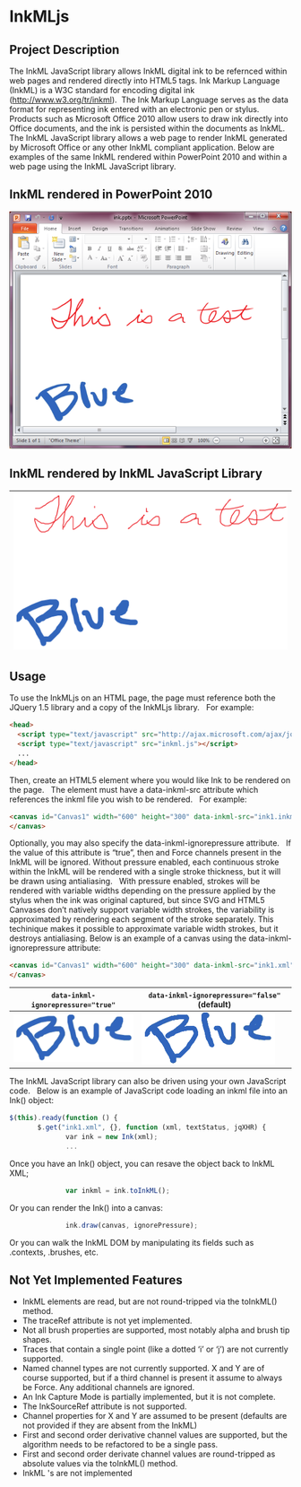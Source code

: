 # InkMLjs

## Project Description
The InkML JavaScript library allows InkML digital ink to be refernced within web pages and rendered directly into HTML5 <canvas> tags. Ink Markup Language (InkML) is a W3C standard for encoding digital ink (http://www.w3.org/tr/inkml). 
The Ink Markup Language serves as the data format for representing ink entered with an electronic pen or stylus.   Products such as Microsoft Office 2010 allow users to draw ink directly into Office documents, and the ink is persisted within the documents as InkML.   The InkML JavaScript library allows a web page to render InkML generated by Microsoft Office or any other InkML compliant application.
Below are examples of the same InkML rendered within PowerPoint 2010 and within a web page using the InkML JavaScript library.

## InkML rendered in PowerPoint 2010
![InkML rendered in PowerPoint 2010](/InkMLjs/ink.png)

## InkML rendered by InkML JavaScript Library
|![InkML rendered by InkML JavaScript Library](/InkMLjs/svg.png)|
|---|

## Usage
To use the InkMLjs on an HTML page, the page must reference both the JQuery 1.5 library and a copy of the InkMLjs library.   For example:
```html
<head>
  <script type="text/javascript" src="http://ajax.microsoft.com/ajax/jquery/jquery-1.5.min.js"></script>
  <script type="text/javascript" src="inkml.js"></script>
  ...
</head>
```
Then, create an HTML5 <canvas> element where you would like Ink to be rendered on the page.   The <canvas> element must have a data-inkml-src attribute which references the inkml file you wish to be rendered.   For example:
```html
<canvas id="Canvas1" width="600" height="300" data-inkml-src="ink1.inkml">
</canvas>
```
Optionally, you may also specify the data-inkml-ignorepressure attribute.   If the value of this attribute is “true”, then and Force channels present in the InkML will be ignored. Without pressure enabled, each continuous stroke within the InkML will be rendered with a single stroke thickness, but it will be drawn using antialiasing.   With pressure enabled, strokes will be rendered with variable widths depending on the pressure applied by the stylus when the ink was original captured, but since SVG and HTML5 Canvases don’t natively support variable width strokes, the variability is approximated by rendering each segment of the stroke separately. This techinique makes it possible to approximate variable width strokes, but it destroys antialiasing. Below is an example of a canvas using the data-inkml-ignorepressure attribute:
```html
<canvas id="Canvas1" width="600" height="300" data-inkml-src="ink1.xml" data-inkml-ignorepressure="true">
</canvas>
```

| `data-inkml-ignorepressure="true"` | `data-inkml-ignorepressure="false"` (default) |
| --- | --- |
|![ignorepressure true](/nopressure.png)|![ignorepressure false](/pressure.png)|

The InkML JavaScript library can also be driven using your own JavaScript code.   Below is an example of JavaScript code loading an inkml file into an Ink() object:
```javascript
$(this).ready(function () {
       $.get("ink1.xml", {}, function (xml, textStatus, jqXHR) {
              var ink = new Ink(xml);
              ...
```
Once you have an Ink() object, you can resave the object back to InkML XML;
```javascript
              var inkml = ink.toInkML();
```
Or you can render the Ink() into a canvas:
```javascript
              ink.draw(canvas, ignorePressure);
```
Or you can walk the InkML DOM by manipulating its fields such as .contexts, .brushes, etc.

## Not Yet Implemented Features
* InkML <traceGroup>elements are read, but are not round-tripped via the toInkML() method. 
* The traceRef attribute is not yet implemented. 
* Not all brush properties are supported, most notably alpha and brush tip shapes. 
* Traces that contain a single point (like a dotted ‘i’ or ‘j’) are not currently supported. 
* Named channel types are not currently supported. X and Y are of course supported, but if a third channel is present it assume to always be Force. Any additional channels are ignored. 
* An Ink Capture Mode is partially implemented, but it is not complete. 
* The InkSourceRef attribute is not supported. 
* Channel properties for X and Y are assumed to be present (defaults are not provided if they are absent from the InkML) 
* First and second order derivative channel values are supported, but the algorithm needs to be refactored to be a single pass. 
* First and second order derivate channel values are round-tripped as absolute values via the toInkML() method. 
* InkML <mapping>'s are not implemented 
